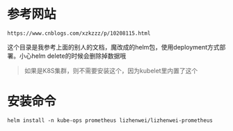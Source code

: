 # 参考网站

`
https://www.cnblogs.com/xzkzzz/p/10208115.html
`

这个目录是我参考上面的别人的文档，魔改成的helm包，使用deployment方式部署。小心helm delete的时候会删除掉数据哦

> 如果是K8S集群，则不需要安装这个，因为kubelet里内置了这个

# 安装命令

`
helm install -n kube-ops prometheus lizhenwei/lizhenwei-prometheus
`